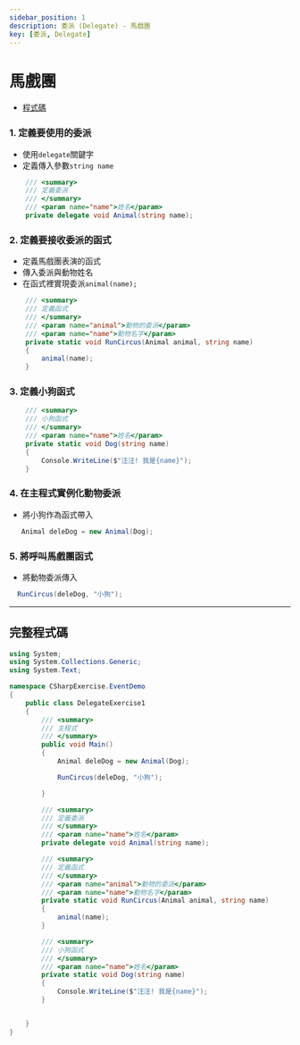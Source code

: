 ```yaml
---
sidebar_position: 1
description: 委派 (Delegate) - 馬戲團
key: [委派, Delegate]
---
```


# 馬戲團

- [程式碼](https://github.com/LonelyYeezhiChicken/csharp-Exercise/blob/main/csharpExercise/DelegateExercise/delegateExercise1.cs)

### 1. 定義要使用的委派

- 使用`delegate`關鍵字
- 定義傳入參數`string name`

```csharp
    /// <summary>
    /// 定義委派
    /// </summary>
    /// <param name="name">姓名</param>
    private delegate void Animal(string name);
```

### 2. 定義要接收委派的函式

- 定義馬戲團表演的函式
- 傳入委派與動物姓名
- 在函式裡實現委派`animal(name);`

```csharp
    /// <summary>
    /// 定義函式
    /// </summary>
    /// <param name="animal">動物的委派</param>
    /// <param name="name">動物名字</param>
    private static void RunCircus(Animal animal, string name)
    {
        animal(name);
    }
```

### 3. 定義小狗函式

```csharp
    /// <summary>
    /// 小狗函式
    /// </summary>
    /// <param name="name">姓名</param>
    private static void Dog(string name)
    {
        Console.WriteLine($"汪汪! 我是{name}");
    }
```

### 4. 在主程式實例化動物委派

- 將小狗作為函式帶入

```csharp
   Animal deleDog = new Animal(Dog);
```

### 5. 將呼叫馬戲團函式

- 將動物委派傳入

```csharp
  RunCircus(deleDog, "小狗");
```

---

## 完整程式碼

```csharp
using System;
using System.Collections.Generic;
using System.Text;

namespace CSharpExercise.EventDemo
{
    public class DelegateExercise1
    {
        /// <summary>
        /// 主程式
        /// </summary>
        public void Main()
        {
            Animal deleDog = new Animal(Dog);

            RunCircus(deleDog, "小狗");

        }

        /// <summary>
        /// 定義委派
        /// </summary>
        /// <param name="name">姓名</param>
        private delegate void Animal(string name);

        /// <summary>
        /// 定義函式
        /// </summary>
        /// <param name="animal">動物的委派</param>
        /// <param name="name">動物名字</param>
        private static void RunCircus(Animal animal, string name)
        {
            animal(name);
        }

        /// <summary>
        /// 小狗函式
        /// </summary>
        /// <param name="name">姓名</param>
        private static void Dog(string name)
        {
            Console.WriteLine($"汪汪! 我是{name}");
        }


    }
}
```
